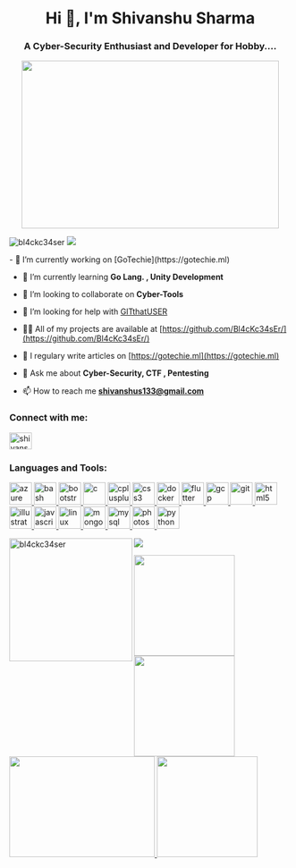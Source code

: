 
  <h1 align="center">Hi 👋, I'm Shivanshu Sharma</h1> 
 <h3 align="center">A Cyber-Security Enthusiast and Developer for Hobby....</h3>
 <p align="center">
  <img width="460" height="300" src="https://media.giphy.com/media/KYh90pNGHTEEMryoqo/giphy.gif">
 </p>
 <p align="left"> 
  <img src="https://komarev.com/ghpvc/?username=bl4ckc34ser" alt="bl4ckc34ser" /> 
  <img src=https://img.shields.io/badge/visitors-403-blue) />
 </p>
- 🔭 I’m currently working on [GoTechie](https://gotechie.ml)

- 🌱 I’m currently learning **Go Lang. , Unity Development**

- 👯 I’m looking to collaborate on **Cyber-Tools**

- 🤝 I’m looking for help with [GITthatUSER](https://github.com/Bl4cKc34sEr/GITthatUSER)

- 👨‍💻 All of my projects are available at [https://github.com/Bl4cKc34sEr/](https://github.com/Bl4cKc34sEr/)

- 📝 I regulary write articles on [https://gotechie.ml](https://gotechie.ml)

- 💬 Ask me about **Cyber-Security, CTF , Pentesting**

- 📫 How to reach me **shivanshus133@gmail.com**

<p align="left">
<h3 align="left">Connect with me:</h3>
<a href="https://linkedin.com/in/shivanshu-sharma" target="blank"><img align="center" src="https://cdn.jsdelivr.net/npm/simple-icons@3.0.1/icons/linkedin.svg" alt="shivanshu sharma" height="30" width="40" /></a>
</p>

<h3 align="left">Languages and Tools:</h3>
<p align="left"> <a href="https://azure.microsoft.com/en-in/" target="_blank"> <img src="https://www.vectorlogo.zone/logos/microsoft_azure/microsoft_azure-icon.svg" alt="azure" width="40" height="40"/> </a> <a href="https://www.gnu.org/software/bash/" target="_blank"> <img src="https://www.vectorlogo.zone/logos/gnu_bash/gnu_bash-icon.svg" alt="bash" width="40" height="40"/> </a> <a href="https://getbootstrap.com" target="_blank"> <img src="https://devicons.github.io/devicon/devicon.git/icons/bootstrap/bootstrap-plain.svg" alt="bootstrap" width="40" height="40"/> </a> <a href="https://www.cprogramming.com/" target="_blank"> <img src="https://devicons.github.io/devicon/devicon.git/icons/c/c-original.svg" alt="c" width="40" height="40"/> </a> <a href="https://www.w3schools.com/cpp/" target="_blank"> <img src="https://devicons.github.io/devicon/devicon.git/icons/cplusplus/cplusplus-original.svg" alt="cplusplus" width="40" height="40"/> </a> <a href="https://www.w3schools.com/css/" target="_blank"> <img src="https://devicons.github.io/devicon/devicon.git/icons/css3/css3-original-wordmark.svg" alt="css3" width="40" height="40"/> </a> <a href="https://www.docker.com/" target="_blank"> <img src="https://devicons.github.io/devicon/devicon.git/icons/docker/docker-original-wordmark.svg" alt="docker" width="40" height="40"/> </a> <a href="https://flutter.dev" target="_blank"> <img src="https://www.vectorlogo.zone/logos/flutterio/flutterio-icon.svg" alt="flutter" width="40" height="40"/> </a> <a href="https://cloud.google.com" target="_blank"> <img src="https://www.vectorlogo.zone/logos/google_cloud/google_cloud-icon.svg" alt="gcp" width="40" height="40"/> </a> <a href="https://git-scm.com/" target="_blank"> <img src="https://www.vectorlogo.zone/logos/git-scm/git-scm-icon.svg" alt="git" width="40" height="40"/> </a> <a href="https://www.w3.org/html/" target="_blank"> <img src="https://devicons.github.io/devicon/devicon.git/icons/html5/html5-original-wordmark.svg" alt="html5" width="40" height="40"/> </a> <a href="https://www.adobe.com/in/products/illustrator.html" target="_blank"> <img src="https://www.vectorlogo.zone/logos/adobe_illustrator/adobe_illustrator-icon.svg" alt="illustrator" width="40" height="40"/> </a> <a href="https://developer.mozilla.org/en-US/docs/Web/JavaScript" target="_blank"> <img src="https://devicons.github.io/devicon/devicon.git/icons/javascript/javascript-original.svg" alt="javascript" width="40" height="40"/> </a> <a href="https://www.linux.org/" target="_blank"> <img src="https://devicons.github.io/devicon/devicon.git/icons/linux/linux-original.svg" alt="linux" width="40" height="40"/> </a> <a href="https://www.mongodb.com/" target="_blank"> <img src="https://devicons.github.io/devicon/devicon.git/icons/mongodb/mongodb-original-wordmark.svg" alt="mongodb" width="40" height="40"/> </a> <a href="https://www.mysql.com/" target="_blank"> <img src="https://devicons.github.io/devicon/devicon.git/icons/mysql/mysql-original-wordmark.svg" alt="mysql" width="40" height="40"/> </a> <a href="https://www.photoshop.com/en" target="_blank"> <img src="https://devicons.github.io/devicon/devicon.git/icons/photoshop/photoshop-plain.svg" alt="photoshop" width="40" height="40"/> </a> <a href="https://www.python.org" target="_blank"> <img src="https://devicons.github.io/devicon/devicon.git/icons/python/python-original.svg" alt="python" width="40" height="40"/> </a> </p>
<p float="left">
  <img align="left" max-width="45%" height=220 src=https://github-readme-stats.vercel.app/api?username=Bl4cKc34sEr&show_icons=true&theme=radical alt="bl4ckc34ser" /></p>
  <img align="center" max-width="100%" src=https://github-readme-stats.vercel.app/api/top-langs/?username=Bl4cKc34sEr&hide=css,java,html&theme=tokyonight
</p>
<p float="left">
  <a href="https://github.com/Bl4cKc34sEr" target="blank"><img src="https://media.giphy.com/media/du3J3cXyzhj75IOgvA/giphy.gif" width="180" />
  <a href="https://www.gotechie.ml" target="blank"><img src="https://media.giphy.com/media/UWt0rhp21JgLwoeFQP/giphy.gif" width="180" /> 
  <img src="https://media.giphy.com/media/kH6CqYiquZawmU1HI6/giphy.gif" height="180 "width="260" />
  <a href="https://github.com/Bl4cKc34sEr/Dragoman--The-Decoder" target="blank"><img src="https://media.giphy.com/media/KAq5w47R9rmTuvWOWa/giphy.gif" width="180"/>
</p>

